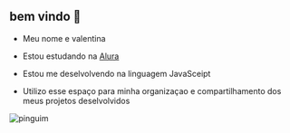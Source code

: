 ## bem vindo  💜


- Meu nome e valentina 

- Estou estudando na [Alura](https://www.alura.com.br) 

- Estou me deselvolvendo na linguagem JavaSceipt

 - Utilizo esse espaço para minha organizaçao e compartilhamento dos meus projetos deselvolvidos

  ![pinguim](https://media1.tenor.com/m/8dha6U81pJ0AAAAC/love-forever-cute.gif)

